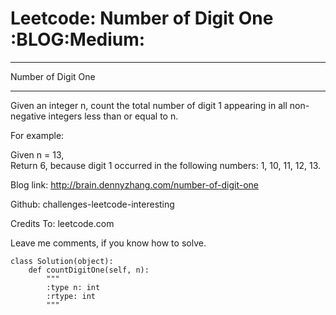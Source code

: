 # Leetcode: Number of Digit One     :BLOG:Medium:


---

Number of Digit One  

---

Given an integer n, count the total number of digit 1 appearing in all non-negative integers less than or equal to n.  

For example:  

Given n = 13,  
Return 6, because digit 1 occurred in the following numbers: 1, 10, 11, 12, 13.  

Blog link: <http://brain.dennyzhang.com/number-of-digit-one>  

Github: challenges-leetcode-interesting  

Credits To: leetcode.com  

Leave me comments, if you know how to solve.  

    class Solution(object):
        def countDigitOne(self, n):
            """
            :type n: int
            :rtype: int
            """